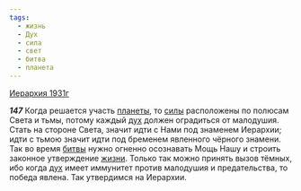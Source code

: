 ```yaml
---
tags:
  - жизнь
  - Дух
  - сила
  - свет
  - битва
  - планета
---
```


[Иерархия 1931г](https://127.0.0.1:4002/agni/1931)

___147___
Когда решается участь [планеты](../../../tags/#планета), то [силы](../../../tags/#сила) расположены по полюсам Света и тьмы, потому каждый [дух](../../../tags/#Дух) должен оградиться от малодушия. Стать на стороне Света, значит идти с Нами под знаменем Иерархии; идти с тьмою значит идти под бременем явленного чёрного знамени. Так во время [битвы](../../../tags/#битва) нужно огненно осознавать Мощь Нашу и строить законное утверждение [жизни](../../../tags/#жизнь). Только так можно принять вызов тёмных, ибо когда [дух](../../../tags/#Дух) имеет иммунитет против малодушия и предательства, то победа явлена. Так утвердимся на Иерархии.   

